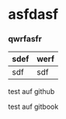 # asfdasf

### qwrfasfr

| sdef | werf |
| :--- | :--- |
| sdf | sdf |

test auf github

test auf gitbook

